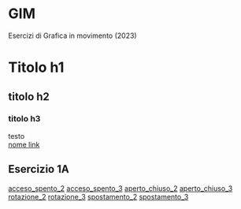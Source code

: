 # GIM
Esercizi di Grafica in movimento (2023)

# Titolo h1
## titolo h2
### titolo h3
testo  
[nome link](percorso/percorso.html)

## Esercizio 1A  
[acceso_spento_2](Esercizio_1A/acceso_spento_2.html)
[acceso_spento_3](Esercizio_1A/acceso_spento_3.html)
[aperto_chiuso_2](Esercizio_1A/aperto_chiuso_2.html)
[aperto_chiuso_3](Esercizio_1A/aperto_chiuso_3.html)
[rotazione_2](Esercizio_1A/rotazione_2.html)
[rotazione_3](Esercizio_1A/rotazione_3.html)
[spostamento_2](Esercizio_1A/spostamento_2.html)
[spostamento_3](Esercizio_1A/spostamento_3.html)
